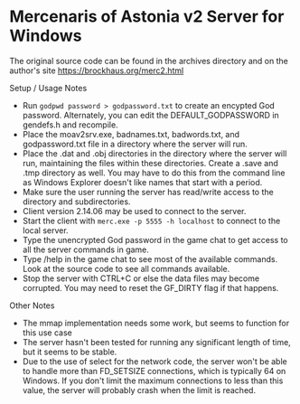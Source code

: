 # Mercenaris of Astonia v2 Server for Windows

The original source code can be found in the archives directory and on the author's site https://brockhaus.org/merc2.html

Setup / Usage Notes
* Run ```godpwd password > godpassword.txt``` to create an encypted God password.  Alternately, you can edit the DEFAULT_GODPASSWORD in gendefs.h and recompile.
* Place the moav2srv.exe, badnames.txt, badwords.txt, and godpassword.txt file in a directory where the server will run.
* Place the .dat and .obj directories in the directory where the server will run, maintaining the files within these directories.  Create a .save and .tmp directory as well.  You may have to do this from the command line as Windows Explorer doesn't like names that start with a period.
* Make sure the user running the server has read/write access to the directory and subdirectories.
* Client version 2.14.06 may be used to connect to the server.
* Start the client with ```merc.exe -p 5555 -h localhost``` to connect to the local server.
* Type the unencrypted God password in the game chat to get access to all the server commands in game.
* Type /help in the game chat to see most of the available commands.  Look at the source code to see all commands available.
* Stop the server with CTRL+C or else the data files may become corrupted.  You may need to reset the GF_DIRTY flag if that happens.

Other Notes
* The mmap implementation needs some work, but seems to function for this use case
* The server hasn't been tested for running any significant length of time, but it seems to be stable.
* Due to the use of select for the network code, the server won't be able to handle more than FD_SETSIZE connections, which is typically 64 on Windows.  If you don't limit the maximum connections to less than this value, the server will probably crash when the limit is reached.
